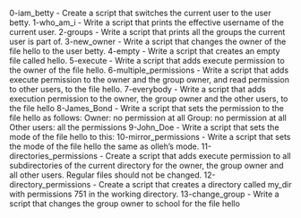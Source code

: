 0-iam_betty - Create a script that switches the current user to the user betty.
1-who_am_i - Write a script that prints the effective username of the current user.
2-groups - Write a script that prints all the groups the current user is part of.
3-new_owner - Write a script that changes the owner of the file hello to the user betty.
4-empty - Write a script that creates an empty file called hello.
5-execute - Write a script that adds execute permission to the owner of the file hello.
6-multiple_permissions - Write a script that adds execute permission to the owner and the group owner, and read permission to other users, to the file hello.
7-everybody - Write a script that adds execution permission to the owner, the group owner and the other users, to the file hello
8-James_Bond - Write a script that sets the permission to the file hello as follows:
Owner: no permission at all
Group: no permission at all
Other users: all the permissions
9-John_Doe - Write a script that sets the mode of the file hello to this:
10-mirror_permissions - Write a script that sets the mode of the file hello the same as olleh’s mode.
11-directories_permissions - Create a script that adds execute permission to all subdirectories of the current directory for the owner, the group owner and all other users. Regular files should not be changed.
12-directory_permissions - Create a script that creates a directory called my_dir with permissions 751 in the working directory.
13-change_group - Write a script that changes the group owner to school for the file hello


